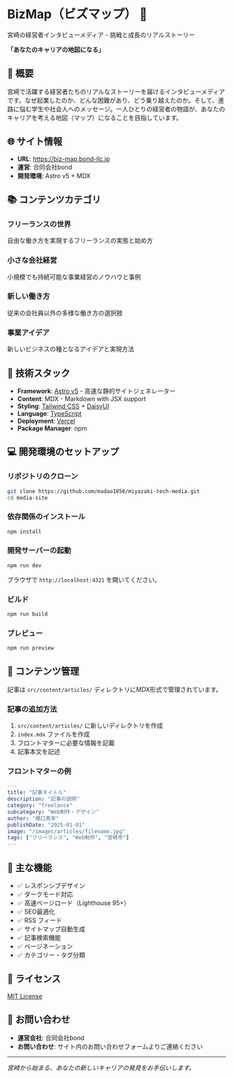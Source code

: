 # BizMap（ビズマップ） 🚀

宮崎の経営者インタビューメディア - 挑戦と成長のリアルストーリー

**「あなたのキャリアの地図になる」**

## 📖 概要

宮崎で活躍する経営者たちのリアルなストーリーを届けるインタビューメディアです。なぜ起業したのか、どんな困難があり、どう乗り越えたのか。そして、進路に悩む学生や社会人へのメッセージ。一人ひとりの経営者の物語が、あなたのキャリアを考える地図（マップ）になることを目指しています。

## 🌐 サイト情報

- **URL**: https://biz-map.bond-llc.jp
- **運営**: 合同会社bond
- **開発環境**: Astro v5 + MDX

## 📚 コンテンツカテゴリ

### フリーランスの世界
自由な働き方を実現するフリーランスの実態と始め方

### 小さな会社経営
小規模でも持続可能な事業経営のノウハウと事例

### 新しい働き方
従来の会社員以外の多様な働き方の選択肢

### 事業アイデア
新しいビジネスの種となるアイデアと実現方法

## 🚀 技術スタック

- **Framework**: [Astro v5](https://astro.build) - 高速な静的サイトジェネレーター
- **Content**: MDX - Markdown with JSX support
- **Styling**: [Tailwind CSS](https://tailwindcss.com) + [DaisyUI](https://daisyui.com/)
- **Language**: [TypeScript](https://typescriptlang.org)
- **Deployment**: [Vercel](https://vercel.com)
- **Package Manager**: npm

## 💻 開発環境のセットアップ

### リポジトリのクローン

```bash
git clone https://github.com/madao1056/miyazaki-tech-media.git
cd media-site
```

### 依存関係のインストール

```bash
npm install
```

### 開発サーバーの起動

```bash
npm run dev
```

ブラウザで `http://localhost:4321` を開いてください。

### ビルド

```bash
npm run build
```

### プレビュー

```bash
npm run preview
```

## 📝 コンテンツ管理

記事は `src/content/articles/` ディレクトリにMDX形式で管理されています。

### 記事の追加方法

1. `src/content/articles/` に新しいディレクトリを作成
2. `index.mdx` ファイルを作成
3. フロントマターに必要な情報を記載
4. 記事本文を記述

### フロントマターの例

```yaml
---
title: "記事タイトル"
description: "記事の説明"
category: "freelance"
subcategory: "Web制作・デザイン"
author: "橋口真幸"
publishDate: "2025-01-01"
image: "/images/articles/filename.jpg"
tags: ["フリーランス", "Web制作", "宮崎市"]
---
```

## 🎯 主な機能

- ✅ レスポンシブデザイン
- ✅ ダークモード対応
- ✅ 高速ページロード（Lighthouse 95+）
- ✅ SEO最適化
- ✅ RSS フィード
- ✅ サイトマップ自動生成
- ✅ 記事検索機能
- ✅ ページネーション
- ✅ カテゴリー・タグ分類

## 📄 ライセンス

[MIT License](LICENSE.md)

## 🤝 お問い合わせ

- **運営会社**: 合同会社bond
- **お問い合わせ**: サイト内のお問い合わせフォームよりご連絡ください

---

*宮崎から始まる、あなたの新しいキャリアの発見をお手伝いします。*